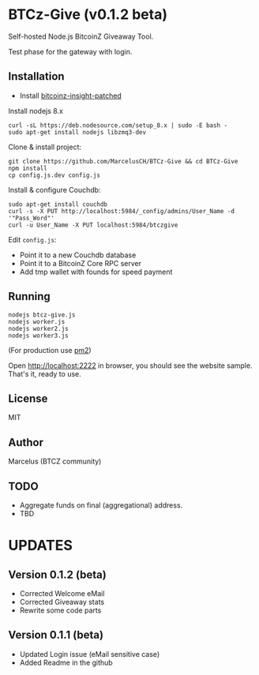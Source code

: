 BTCz-Give (v0.1.2 beta)
===================


Self-hosted Node.js BitcoinZ Giveaway Tool.

Test phase for the gateway with login.


Installation
------------

* Install [bitcoinz-insight-patched](https://github.com/btcz/bitcoinz-insight-patched)

Install nodejs 8.x
```
curl -sL https://deb.nodesource.com/setup_8.x | sudo -E bash -
sudo apt-get install nodejs libzmq3-dev
```

Clone & install project:
```
git clone https://github.com/MarcelusCH/BTCz-Give && cd BTCz-Give
npm install
cp config.js.dev config.js
```

Install & configure Couchdb:
```
sudo apt-get install couchdb
curl -s -X PUT http://localhost:5984/_config/admins/User_Name -d '"Pass_Word"'
curl -u User_Name -X PUT localhost:5984/btczgive
```

Edit `config.js`:
* Point it to a new Couchdb database
* Point it to a BitcoinZ Core RPC server
* Add tmp wallet with founds for speed payment



Running
-------

```
nodejs btcz-give.js
nodejs worker.js
nodejs worker2.js
nodejs worker3.js
```
(For production use [pm2](https://www.npmjs.com/package/pm2))


Open [http://localhost:2222](http://localhost:2223) in browser, you should see the website sample.
That's it, ready to use.

License
-------

MIT

Author
------

Marcelus (BTCZ community)


TODO
----
- Aggregate funds on final (aggregational) address.
- TBD


UPDATES
=======

Version 0.1.2 (beta)
---
- Corrected Welcome eMail
- Corrected Giveaway stats
- Rewrite some code parts


Version 0.1.1 (beta)
---
- Updated Login issue (eMail sensitive case)
- Added Readme in the github
